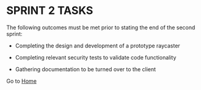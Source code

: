 # SPRINT 2 TASKS 

The following outcomes must be met prior to stating the end of the second sprint: 

- Completing the design and development of a prototype raycaster 

- Completing relevant security tests to validate code functionality 

- Gathering documentation to be turned over to the client 

Go to [Home](https://github.com/gettingera/Blunder)
